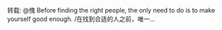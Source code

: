 转载: @傀 Before finding the right people, the only need to do is to make yourself good enough. /在找到合适的人之前，唯一... ​​​​